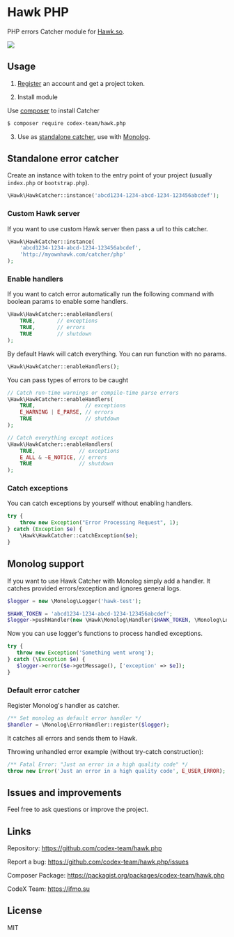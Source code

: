 # Hawk PHP

PHP errors Catcher module for [Hawk.so](https://hawk.so).

![](https://capella.pics/c0fe5eeb-027d-427a-9e0d-b2e1dcaaf303)

## Usage

1. [Register](https://hawk.so/join) an account and get a project token.

2. Install module

Use [composer](https://getcomposer.org) to install Catcher

```bash
$ composer require codex-team/hawk.php
```

3. Use as [standalone catcher](#standalone-error-catcher), use with [Monolog](#monolog-support).

## Standalone error catcher

Create an instance with token to the entry point of your project (usually `index.php` or `bootstrap.php`).

```php
\Hawk\HawkCatcher::instance('abcd1234-1234-abcd-1234-123456abcdef');
```

### Custom Hawk server

If you want to use custom Hawk server then pass a url to this catcher.

```php
\Hawk\HawkCatcher::instance(
    'abcd1234-1234-abcd-1234-123456abcdef',
    'http://myownhawk.com/catcher/php'
);
```

### Enable handlers

If you want to catch error automatically run the following command with boolean params to enable some handlers.

```php
\Hawk\HawkCatcher::enableHandlers(
    TRUE,       // exceptions
    TRUE,       // errors
    TRUE        // shutdown
);
```

By default Hawk will catch everything. You can run function with no params.

```php
\Hawk\HawkCatcher::enableHandlers();
```

You can pass types of errors to be caught

```php
// Catch run-time warnings or compile-time parse errors
\Hawk\HawkCatcher::enableHandlers(
    TRUE,                // exceptions
    E_WARNING | E_PARSE, // errors
    TRUE                 // shutdown
);
```

```php
// Catch everything except notices
\Hawk\HawkCatcher::enableHandlers(
    TRUE,              // exceptions
    E_ALL & ~E_NOTICE, // errors
    TRUE               // shutdown
);
```

### Catch exceptions

You can catch exceptions by yourself without enabling handlers.

```php
try {
    throw new Exception("Error Processing Request", 1);
} catch (Exception $e) {
    \Hawk\HawkCatcher::catchException($e);
}
```

## Monolog support

If you want to use Hawk Catcher with Monolog simply add a handler.
It catches provided errors/exception and ignores general logs.

```php
$logger = new \Monolog\Logger('hawk-test');

$HAWK_TOKEN = 'abcd1234-1234-abcd-1234-123456abcdef';
$logger->pushHandler(new \Hawk\Monolog\Handler($HAWK_TOKEN, \Monolog\Logger::DEBUG));
```

Now you can use logger's functions to process handled exceptions.

```php
try {
   throw new Exception('Something went wrong');
} catch (\Exception $e) {
   $logger->error($e->getMessage(), ['exception' => $e]);
}
```

### Default error catcher

Register Monolog's handler as catcher.

```php
/** Set monolog as default error handler */
$handler = \Monolog\ErrorHandler::register($logger);
```

It catches all errors and sends them to Hawk.

Throwing unhandled error example (without try-catch construction):

```php
/** Fatal Error: "Just an error in a high quality code" */
throw new Error('Just an error in a high quality code', E_USER_ERROR);
```

## Issues and improvements

Feel free to ask questions or improve the project.

## Links

Repository: https://github.com/codex-team/hawk.php

Report a bug: https://github.com/codex-team/hawk.php/issues

Composer Package: https://packagist.org/packages/codex-team/hawk.php

CodeX Team: https://ifmo.su

## License

MIT
